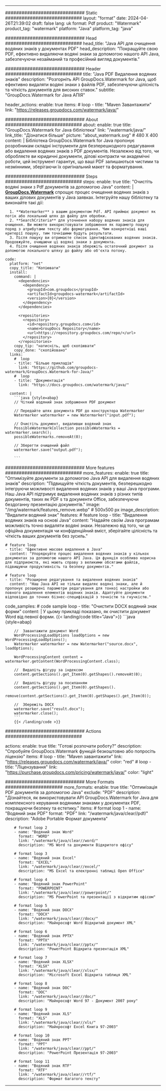 
---
############################# Static ############################
layout: "format"
date:  2024-04-26T21:39:02
draft: false
lang: uk
format: Pdf
product: "Watermark"
product_tag: "watermark"
platform: "Java"
platform_tag: "java"

############################# Head ############################
head_title: "Java API для очищення водяних знаків у документах PDF"
head_description: "Покращуйте свою PDF, ефективно видаляючи водяні знаки за допомогою нашого API Java, забезпечуючи незайманий та професійний вигляд документів."

############################# Header ############################
title: "Java PDF Видалення водяних знаків" 
description: "Розгорніть API GroupDocs.Watermark for Java, щоб ефективно видаляти водяні знаки з файлів PDF, забезпечуючи цілісність та чіткість документів для високих ставок."
subtitle: "GroupDocs.Watermark for Java АПІЯ" 

header_actions:
  enable: true
  items:
    #  loop
    - title: "Maven Завантажити"
      link: "https://releases.groupdocs.com/watermark/java/"
      
############################# About ############################
about:
    enable: true
    title: "GroupDocs.Watermark for Java бібліотека"
    link: "/watermark/java/"
    link_title: "Дізнатися більше"
    picture: "about_watermark.svg" # 480 X 400
    content: |
       Бібліотека GroupDocs.Watermark for Java пропонує розробникам складні інструменти для безперешкодного редагування або видалення водяних знаків з PDF документів. Незалежно від того, чи обробляєте ви юридичні документи, ділові контракти чи академічні роботи, цей інструмент гарантує, що ваші PDF залишаються чистими та незмінними, зберігаючи їх оригінальний макет та форматування.

############################# Steps ############################
steps:
    enable: true
    title: "Очистіть водяні знаки з Pdf документів за допомогою Java"
    content: |
      **[GroupDocs.Watermark](https://products.groupdocs.com/watermark/java/)** спрощує процес очищення водяних знаків з ваших ділових документів у Java заявках. Інтегруйте нашу бібліотеку та виконайте такі дії:
      
      1. **Watermarker** з вашим документом Pdf. API приймає документ як потік або локальний шлях до файлу для обробки.
      2. **SearchCriteria** для уточнення набору водяних знаків для очищення. Ви можете використовувати зображення як параметр пошуку поряд з атрибутами тексту або форматування. Чим конкретніші ваші критерії пошуку, тим точнішими будуть результати.
      3. Після пошуку ви отримаєте список ідентифікованих водяних знаків. Продовжуйте, очищаючи ці водяні знаки з документа.
      4. Після очищення водяних знаків збережіть остаточний документ за допомогою локального шляху до файлу або об'єкта потоку.
   
    code:
      platform: "net"
      copy_title: "Копіювати"
      install:
        command: |
          <dependencies>
            <dependency>
              <groupId>com.groupdocs</groupId>
              <artifactId>groupdocs-watermark</artifactId>
              <version>{0}</version>
            </dependency>
          </dependencies>

          <repositories>
            <repository>
              <id>repository.groupdocs.com</id>
              <name>GroupDocs Repository</name>
              <url>https://repository.groupdocs.com/repo/</url>
            </repository>
          </repositories>
        copy_tip: "натисніть, щоб скопіювати"
        copy_done: "скопійовано"
      links:
        #  loop
        - title: "Більше прикладів"
          link: "https://github.com/groupdocs-watermark/GroupDocs.Watermark-for-Java/"
        #  loop
        - title: "Документація"
          link: "https://docs.groupdocs.com/watermark/java/"
          
      content: |
        ```java {style=abap}
        // Чіткий водяний знак зображення PDF документ

        // Передайте шлях документа PDF до конструктора Watermarker
        Watermarker watermarker = new Watermarker("input.pdf");
        
        // Очистіть документ, видаливши водяний знак
        PossibleWatermarkCollection possibleWatermarks = watermarker.search();
        possibleWatermarks.removeAt(0);

        // Зберегти очищений файл
        watermarker.save("output.pdf");
        
        ```        
        
############################# More features ############################
more_features:
  enable: true
  title: "Оптимізуйте документи за допомогою Java API для видалення водяних знаків"
  description: "Підвищуйте чіткість документів, безперешкодно інтегруючи можливості видалення водяних знаків у ваші Java програми. Наш Java API підтримує видалення водяних знаків з різних типів документів, таких як PDF s та документи Office, забезпечуючи бездоганну презентацію документів."
  image: "/img/watermark/features_remove.webp" # 500x500 px
  image_description: "Видалити водяний знак"
  features:
    # feature loop
    - title: "Видалення водяних знаків на основі Java"
      content: "Надайте своїм Java програмам можливість точно видаляти водяні знаки. Незалежно від того, чи це офіційна документація чи конфіденційний вміст, зберігайте цілісність та чіткість ваших документів без зусиль."

    # feature loop
    - title: "Ефективне масове видалення в Java"
      content: "Упорядкуйте процес видалення водяних знаків у кількох документах за допомогою нашого API Java. Ця функція особливо корисна для підприємств, які мають справу з великими обсягами файлів, підвищуючи продуктивність та безпеку документів."

    # feature loop
    - title: "Розширене редагування та видалення водяних знаків"
      content: "Наш Java API не тільки видаляє водяні знаки, але й пропонує розширені параметри редагування для тонкої настройки або повного видалення елементів водяних знаків. Адаптуйте документи відповідно до точних бізнес-специфікацій з точністю та гнучкістю."
      
  code_samples:
    # code sample loop
    - title: "Очистити DOCX водяний знак форми"
      content: |
        У цьому прикладі показано, як очистити документ Word від певної форми.
        {{< landing/code title="Java">}}
        ```java {style=abap}
        
        //  Завантажити документ Word
        WordProcessingLoadOptions loadOptions = new WordProcessingLoadOptions();
        Watermarker watermarker = new Watermarker("source.docx", loadOptions);

        WordProcessingContent content = watermarker.getContent(WordProcessingContent.class);

        //  Видаліть фігуру за індексом
        content.getSections().get_Item(0).getShapes().removeAt(0);

        //  Видаліть фігуру за посиланням
        content.getSections().get_Item(0).getShapes().
            remove(content.getSections().get_Item(0).getShapes().get_Item(0));

        //  Збережіть DOCX
        watermarker.save("result.docx");
        watermarker.close();
        ```
        {{< /landing/code >}}


############################# Actions ############################

actions:
  enable: true
  title: "Готові розпочати роботу?"
  description: "Спробуйте GroupDocs.Watermark функцій безкоштовно або попросіть ліцензію"
  items:
    #  loop
    - title: "Maven завантажити"
      link: "https://releases.groupdocs.com/watermark/java/"
      color: "red"
        #  loop
    - title: "Ліцензування"
      link: "https://purchase.groupdocs.com/pricing/watermark/java/"
      color: "light"


############################# More Formats #####################
more_formats:
    enable: true
    title: "Оптимізація PDF документів за допомогою Java"
    exclude: "PDF"
    description: "Дізнайтеся, як використовувати API GroupDocs.Watermark for Java для комплексного керування водяними знаками у документах PDF, покращуючи безпеку та естетику."
    items: 
        # format loop 1
        - name: "Водяний знак PDF"
          format: "PDF"
          link: "/watermark/java/clear//pdf/"
          description: "Adobe Portable Формат документа"

        # format loop 2
        - name: "Водяний знак Word"
          format: "WORD"
          link: "/watermark/java/clear//word/"
          description: "MS Word та документи Відкритого офісу"
          
        # format loop 3
        - name: "Водяний знак Excel"
          format: "EXCEL"
          link: "/watermark/java/clear//excel/"
          description: "MS Excel та електронні таблиці Open Office"

        # format loop 4
        - name: "Водяний знак PowerPoint"
          format: "POWERPOINT"
          link: "/watermark/java/clear//powerpoint/"
          description: "MS PowerPoint та презентації з відкритим офісом"

        # format loop 5
        - name: "Водяний знак DOCX"
          format: "DOCX"
          link: "/watermark/java/clear//docx/"
          description: "Майкрософт Word Відкритий документ XML"
          
        # format loop 6
        - name: "Водяний знак PPTX"
          format: "PPTX"
          link: "/watermark/java/clear//pptx/"
          description: "PowerPoint Відкрита презентація XML"
          
        # format loop 7
        - name: "Водяний знак XLSX"
          format: "XLSX"
          link: "/watermark/java/clear//xlsx/"
          description: "Microsoft Excel Відкрита таблиця XML"

        # format loop 8
        - name: "Водяний знак DOC"
          format: "DOC"
          link: "/watermark/java/clear//doc/"
          description: "Майкрософт Word 97 - Документ 2007 року"

        # format loop 9
        - name: "Водяний знак XLS"
          format: "XLS"
          link: "/watermark/java/clear//xls/"
          description: "Майкрософт Excel Книга 97-2003"

        # format loop 10
        - name: "Водяний знак PPT"
          format: "PPT"
          link: "/watermark/java/clear//ppt/"
          description: "PowerPoint Презентація 97-2003"

        # format loop 11
        - name: "Водяний знак RTF"
          format: "RTF"
          link: "/watermark/java/clear//rtf/"
          description: "Формат багатого тексту"

---